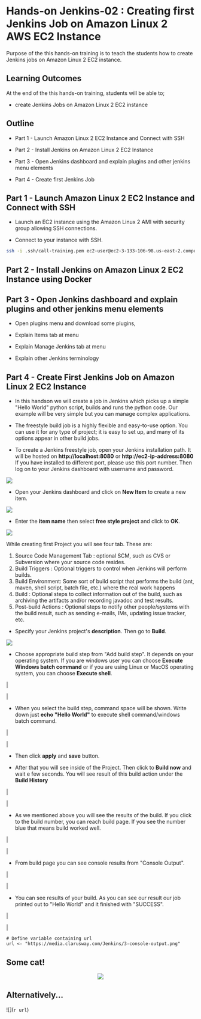 # Hands-on Jenkins-02 : Creating first Jenkins Job on Amazon Linux 2 AWS EC2 Instance

Purpose of the this hands-on training is to teach the students how to create Jenkins jobs on Amazon Linux 2 EC2 instance.

## Learning Outcomes

At the end of the this hands-on training, students will be able to;

- create Jenkins Jobs on Amazon Linux 2 EC2 instance

## Outline

- Part 1 - Launch Amazon Linux 2 EC2 Instance and Connect with SSH

- Part 2 - Install Jenkins on Amazon Linux 2 EC2 Instance

- Part 3 - Open Jenkins dashboard and explain plugins and other jenkins menu elements

- Part 4 - Create first Jenkins Job

## Part 1 - Launch Amazon Linux 2 EC2 Instance and Connect with SSH

- Launch an EC2 instance using the Amazon Linux 2 AMI with security group allowing SSH connections.

- Connect to your instance with SSH.

```bash
ssh -i .ssh/call-training.pem ec2-user@ec2-3-133-106-98.us-east-2.compute.amazonaws.com
```

## Part 2 - Install Jenkins on Amazon Linux 2 EC2 Instance using Docker


## Part 3 - Open Jenkins dashboard and explain plugins and other jenkins menu elements

- Open plugins menu and download some plugins,

- Explain Items tab at menu

- Explain Manage Jenkins tab at menu

- Explain other Jenkins terminology

## Part 4 - Create First Jenkins Job on Amazon Linux 2 EC2 Instance


- In this handson we will create a job in Jenkins which picks up a simple "Hello World" python script, builds and runs the python code. Our example will be very simple but you can manage complex applications.

- The freestyle build job is a highly flexible and easy-to-use option. You can use it for any type of project; it is easy to set up, and many of its options appear in other build jobs.

* To create a Jenkins freestyle job, open your Jenkins installation path. It will be hosted on <b>http://localhost:8080</b> or <b>http://ec2-ip-address:8080</b> If you have installed to different port, please use this port number. Then log on to your Jenkins dashboard with username and password.

<img src="https://media.clarusway.com/Jenkins/3-1-1-1-browser.png">

* Open your Jenkins dashboard and click on <b>New Item</b> to create a new item.

<img src="https://media.clarusway.com/Jenkins/3-1-2-create-a-new-item.png">



* Enter the <b>item name</b> then select <b>free style project</b> and click to <b>OK</b>.

<img src="https://media.clarusway.com/Jenkins/3-2-2.png">


While creating first Project you will see four tab. These are:

1. Source Code Management Tab : optional SCM, such as CVS or Subversion where your source code resides.
2. Build Triggers : Optional triggers to control when Jenkins will perform builds.
3. Build Environment: Some sort of build script that performs the build (ant, maven, shell script, batch file, etc.) where the real work happens
4. Build : Optional steps to collect information out of the build, such as archiving the artifacts and/or recording javadoc and test results.
5. Post-build Actions : Optional steps to notify other people/systems with the build result, such as sending e-mails, IMs, updating issue tracker, etc.


* Specify your Jenkins project's <b>description</b>. Then go to <b>Build</b>.


<img src="https://media.clarusway.com/Jenkins/3-+description.png">



* Choose appropriate build step from "Add build step". It depends on your operating system.  If you are windows user you can choose <b>Execute Windows batch command</b> or if you are using  Linux or MacOS operating system, you can choose <b>Execute shell</b>.


|<center><img src="https://media.clarusway.com/Jenkins/3-build.png" class="img-fluid" alt=""></center>|



* When you select the build step, command space will be shown. Write down just <b>echo "Hello World"</b> to execute shell command/windows batch command.


|<center><img src="https://media.clarusway.com/Jenkins/jenkins-build-command.png" class="img-fluid" alt=""></center>|



* Then click **apply**  and **save**  button.

* After that you will see inside of the Project. Then click to <b>Build now</b> and wait e few seconds. You will see result of this build action under the **Build History**


|<center><img src="https://media.clarusway.com/Jenkins/3-build-now.png" class="img-fluid" alt=""></center>|



* As we mentioned above you will see the results of the build. If you click to the build number, you can reach build page. If you see the number blue that means build worked well.


|<center><img src="https://media.clarusway.com/Jenkins/3-build-history.png" class="img-fluid" alt=""></center>|



* From build page you can see console results from "Console Output".


|<center><img src="https://media.clarusway.com/Jenkins/3-console-output1.png" class="img-fluid" alt=""></center>|



* You can see results of your build. As you can see our result our job printed out to "Hello World" and it finished with "SUCCESS".


|<center><img src="https://media.clarusway.com/Jenkins/3-console-output.png" class="img-fluid" alt=""></center>|
```{r, echo=FALSE}
# Define variable containing url
url <- "https://media.clarusway.com/Jenkins/3-console-output.png"
```
## Some cat!
<center><img src="`r url`"></center>

## Alternatively...
![](`r url`)

